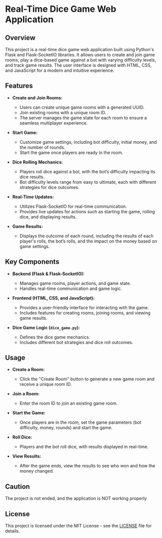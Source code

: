 # Real-Time Dice Game Web Application

## Overview

This project is a real-time dice game web application built using Python's Flask and Flask-SocketIO libraries. It allows users to create and join game rooms, play a dice-based game against a bot with varying difficulty levels, and track game results. The user interface is designed with HTML, CSS, and JavaScript for a modern and intuitive experience.

## Features

- **Create and Join Rooms:** 
  - Users can create unique game rooms with a generated UUID.
  - Join existing rooms with a unique room ID.
  - The server manages the game state for each room to ensure a seamless multiplayer experience.

- **Start Game:** 
  - Customize game settings, including bot difficulty, initial money, and the number of rounds.
  - Start the game once players are ready in the room.

- **Dice Rolling Mechanics:**
  - Players roll dice against a bot, with the bot’s difficulty impacting its dice results.
  - Bot difficulty levels range from easy to ultimate, each with different strategies for dice outcomes.

- **Real-Time Updates:** 
  - Utilizes Flask-SocketIO for real-time communication.
  - Provides live updates for actions such as starting the game, rolling dice, and displaying results.

- **Game Results:**
  - Displays the outcome of each round, including the results of each player's rolls, the bot’s rolls, and the impact on the money based on game settings.

## Key Components

- **Backend (Flask & Flask-SocketIO):** 
  - Manages game rooms, player actions, and game state.
  - Handles real-time communication and game logic.

- **Frontend (HTML, CSS, and JavaScript):** 
  - Provides a user-friendly interface for interacting with the game.
  - Includes features for creating rooms, joining rooms, and viewing game results.

- **Dice Game Logic (`dice_game.py`):** 
  - Defines the dice game mechanics.
  - Includes different bot strategies and dice roll outcomes.

## Usage

- **Create a Room:** 
  - Click the "Create Room" button to generate a new game room and receive a unique room ID.

- **Join a Room:** 
  - Enter the room ID to join an existing game room.

- **Start the Game:** 
  - Once players are in the room, set the game parameters (bot difficulty, money, rounds) and start the game.

- **Roll Dice:** 
  - Players and the bot roll dice, with results displayed in real-time.

- **View Results:** 
  - After the game ends, view the results to see who won and how the money changed.

## Caution
The project is not ended, and the application is NOT working properly

## License

This project is licensed under the MIT License - see the [LICENSE](LICENSE) file for details.
